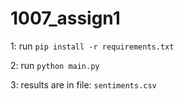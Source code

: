 # 1007_assign1
1: run `pip install -r requirements.txt`

2: run `python main.py`

3: results are in file: `sentiments.csv`
